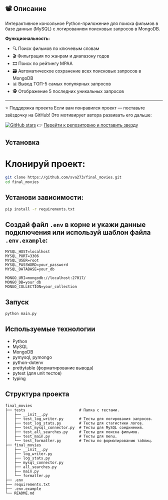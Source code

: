 ## 📽️ Описание
Интерактивное консольное Python-приложение для поиска фильмов в базе данных (MySQL) с логированием поисковых 
запросов в MongoDB.

**Функциональность:**
- 🔍 Поиск фильмов по ключевым словам  
- 🎬 Фильтрация по жанрам и диапазону годов  
- 🎞 Поиск по рейтингу MPAA  
- 🗃 Автоматическое сохранение всех поисковых запросов в MongoDB  
- 📊 Вывод ТОП-5 самых популярных запросов  
- 🕵️ Отображение 5 последних уникальных запросов  

---

⭐️ Поддержка проекта
Если вам понравился проект — поставьте звёздочку на GitHub! Это мотивирует автора развивать его дальше:

[![GitHub stars](https://img.shields.io/github/stars/sva273/final_movies.svg?style=social)](https://github.com/sva273/final_movies)
👉 [Перейти к репозиторию и поставить звезду](https://github.com/sva273/final_movies)


##  Установка
# Клонируй проект:
```bash
git clone https://github.com/sva273/final_movies.git
cd final_movies
```

## Установи зависимости:
```bash
pip install -r requirements.txt
```

## Создай файл `.env` в корне и укажи данные подключения или используй шаблон файла `.env.example`:
```
MYSQL_HOST=localhost
MYSQL_PORT=3306
MYSQL_USER=root
MYSQL_PASSWORD=your_password
MYSQL_DATABASE=your_db

MONGO_URI=mongodb://localhost:27017/
MONGO_DB=your_db
MONGO_COLLECTION=your_collection
```

## Запуск
```bash
python main.py
```

##  Используемые технологии
- Python
- MySQL
- MongoDB
- pymysql, pymongo
- python-dotenv
- prettytable (форматирование вывода)
- pytest (для unit тестов)
- typing

## Структура проекта
```
final_movies
├── tests                        # Папка с тестами.
│   ├── __init__.py 
│   ├── test_log_writer.py       # Тесты для логирования запросов.
│   ├── test_log_stats.py        # Тесты для статистики логов.
│   ├── test_mysql_connector.py  # Тесты для MySQL соединений.
│   ├── test_all_searches.py     # Тесты для поиска фильмов.
│   ├── test_main.py             # Тесты для menu.
│   └── test_formatter.py        # Тесты по форматированию таблиц.
├── final_movies              
│   ├── __init__.py 
│   ├── log_writer.py     
│   ├── log_stats.py      
│   ├── mysql_connector.py 
│   ├── all_searches.py  
│   ├── main.py    
│   └── formatter.py    
├── .env
├── requirements.txt
├── .env.example
└── README.md


